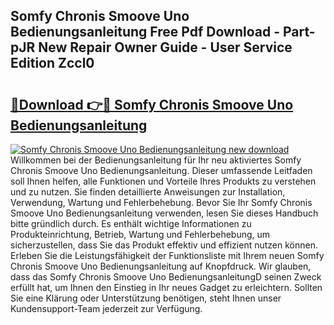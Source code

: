 ## Somfy Chronis Smoove Uno Bedienungsanleitung Free Pdf Download - Part-pJR New Repair Owner Guide - User Service Edition Zccl0

# <h2><a href="http://df4vgjt.blite.top/?on=Somfy+Chronis+Smoove+Uno+Bedienungsanleitung">🔗Download 👉🔴 Somfy Chronis Smoove Uno Bedienungsanleitung</a></h2>

[![Somfy Chronis Smoove Uno Bedienungsanleitung new download](https://i.imgur.com/lujVjoI.png)](http://df4vgjt.blite.top/?on=Somfy+Chronis+Smoove+Uno+Bedienungsanleitung)
Willkommen bei der Bedienungsanleitung für Ihr neu aktiviertes Somfy Chronis Smoove Uno Bedienungsanleitung. Dieser umfassende Leitfaden soll Ihnen helfen, alle Funktionen und Vorteile Ihres Produkts zu verstehen und zu nutzen. Sie finden detaillierte Anweisungen zur Installation, Verwendung, Wartung und Fehlerbehebung. Bevor Sie Ihr Somfy Chronis Smoove Uno Bedienungsanleitung verwenden, lesen Sie dieses Handbuch bitte gründlich durch. Es enthält wichtige Informationen zu Produkteinrichtung, Betrieb, Wartung und Fehlerbehebung, um sicherzustellen, dass Sie das Produkt effektiv und effizient nutzen können. Erleben Sie die Leistungsfähigkeit der Funktionsliste mit Ihrem neuen Somfy Chronis Smoove Uno Bedienungsanleitung auf Knopfdruck. Wir glauben, dass das Somfy Chronis Smoove Uno BedienungsanleitungD seinen Zweck erfüllt hat, um Ihnen den Einstieg in Ihr neues Gadget zu erleichtern. Sollten Sie eine Klärung oder Unterstützung benötigen, steht Ihnen unser Kundensupport-Team jederzeit zur Verfügung.

